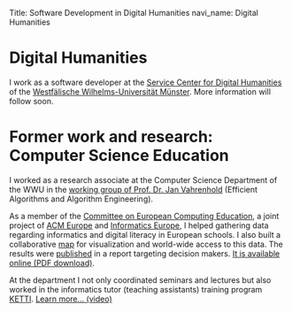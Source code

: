 Title: Software Development in Digital Humanities
navi_name: Digital Humanities

# Digital Humanities

I work as a software developer at the [Service Center for Digital Humanities][scdh] of the [Westfälische Wilhelms-Universität Münster][wwu]. More information will follow soon.

# Former work and research: Computer Science Education

I worked as a research associate at the Computer Science Department of the WWU in the [working group of Prof. Dr. Jan Vahrenhold][agv] (Efficient Algorithms and Algorithm Engineering).

As a member of the [Committee on European Computing Education][cece], a joint project of [ACM Europe][acm-e] and [Informatics Europe][ie], I helped gathering data regarding informatics and digital literacy in European schools. I also built a collaborative [map][cece-map] for visualization and world-wide access to this data. The results were [published][cece-news] in a report targeting decision makers. [It is available online (PDF download)][cece-report].

At the department I not only coordinated seminars and lectures but also worked in the informatics tutor (teaching assistants) training program [KETTI][ketti]. [Learn more... (video)][ketti-video]

[scdh]: https://www.uni-muenster.de/CDH/
[wwu]: https://wwu.de
[agv]: https://www.uni-muenster.de/Informatik.AGVahrenhold/
[cece]: https://cece.wwu.de
[acm-e]: https://europe.acm.org
[ie]: https://informatics-europe.org
[cece-map]: http://cece-map.informatics-europe.org
[cece-news]: http://www.informatics-europe.org/news/382-informatics-education-in-europe-are-we-on-the-same-boat.html
[cece-report]: http://www.informatics-europe.org/component/phocadownload/category/10-reports.html?download=60:cece-report
[ketti]: https://www.uni-muenster.de/Ketti/index.html
[ketti-video]: https://youtu.be/WHq-c9OsgGs
